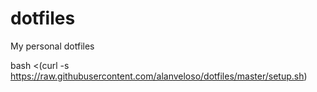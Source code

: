 # dotfiles
My personal dotfiles


bash <(curl -s https://raw.githubusercontent.com/alanveloso/dotfiles/master/setup.sh)
